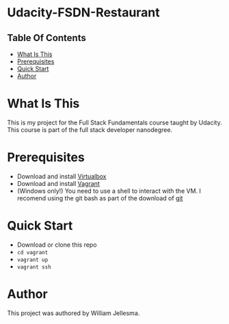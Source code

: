 # Udacity-FSDN-Restaurant
## Table Of Contents
* [What Is This](#What-is-this "What is this")
* [Prerequisites](#Prerequisites "Prerequisites")
* [Quick Start](#Quick-Start "Quick Start")
* [Author](#Author "Author")

<a name="What-is-this"><h1>What Is This</h1></a>
  <p>This is my project for the Full Stack Fundamentals course taught by Udacity. This course is part of the full stack developer nanodegree.</p>

<a name="Prerequisites"><h1>Prerequisites</h1></a>
* Download and install [Virtualbox](https://www.virtualbox.org/wiki/Downloads)
* Download and install [Vagrant](https://www.vagrantup.com/downloads.html)
* (Windows only!) You need to use a shell to interact with the VM. I recomend using the git bash as part of the download of [git](https://git-scm.com/downloads)

<a name="Quick-Start"><h1>Quick Start</h1></a>
* Download or clone this repo
* `cd vagrant`
* `vagrant up`
* `vagrant ssh`



<a name="Author"><h1>Author</h1></a>
  <p>This project was authored by William Jellesma. </p>
